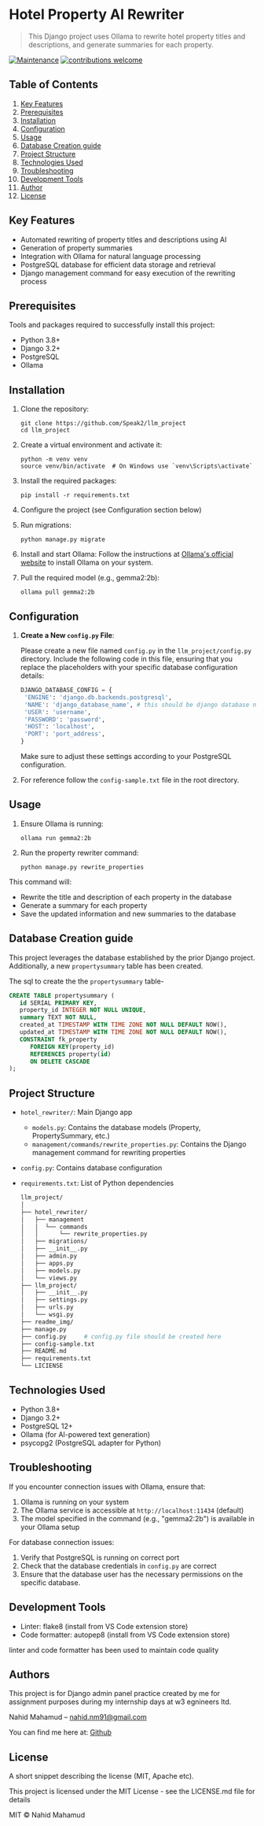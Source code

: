 # Hotel Property AI Rewriter

> This Django project uses Ollama to rewrite hotel property titles and descriptions, and generate summaries for each property.

[![Maintenance](https://img.shields.io/badge/Maintained%3F-yes-green.svg)](https://github.com/Speak2/llm_project/graphs/commit-activity)
[![contributions welcome](https://img.shields.io/badge/contributions-welcome-brightgreen.svg?style=flat)](https://github.com/Speak2/llm_project/issues)


## Table of Contents

1. [Key Features](#key-features)
2. [Prerequisites](#prerequisites)
3. [Installation](#installation)
4. [Configuration](#configuration)
5. [Usage](#usage)
6. [Database Creation guide ](#database-creation-guide )
7. [Project Structure](#project-structure)
8. [Technologies Used](#technologies-used)
9. [Troubleshooting](#troubleshooting)
10. [Development Tools](#development-tools)
11. [Author](#authors)
12. [License](#license)

## Key Features

- Automated rewriting of property titles and descriptions using AI
- Generation of property summaries
- Integration with Ollama for natural language processing
- PostgreSQL database for efficient data storage and retrieval
- Django management command for easy execution of the rewriting process

## Prerequisites
Tools and packages required to successfully install this project:
- Python 3.8+
- Django 3.2+
- PostgreSQL
- Ollama

## Installation

1. Clone the repository:
   ```
   git clone https://github.com/Speak2/llm_project
   cd llm_project
   ```

2. Create a virtual environment and activate it:
   ```
   python -m venv venv
   source venv/bin/activate  # On Windows use `venv\Scripts\activate`
   ```

3. Install the required packages:
   ```
   pip install -r requirements.txt
   ```

5. Configure the project (see Configuration section below)

6. Run migrations:
   ```
   python manage.py migrate
   ```

7. Install and start Ollama:
   Follow the instructions at [Ollama's official website](https://ollama.ai/download) to install Ollama on your system.

8. Pull the required model (e.g., gemma2:2b):
   ```
   ollama pull gemma2:2b
   ```


## Configuration

1. **Create a New `config.py` File**:

   Please create a new file named `config.py` in the `llm_project/config.py` directory. Include the following code in this file, ensuring that you replace the placeholders with your specific database configuration details:
   ```python
   DJANGO_DATABASE_CONFIG = {
    'ENGINE': 'django.db.backends.postgresql',
    'NAME': 'django_database_name', # this should be django database name previously used for the django project
    'USER': 'username',
    'PASSWORD': 'password',
    'HOST': 'localhost',
    'PORT': 'port_address',
   }
   ```

   Make sure to adjust these settings according to your PostgreSQL configuration.

2. For reference follow the `config-sample.txt` file in the root directory.
 
## Usage

1. Ensure Ollama is running:
   ```
   ollama run gemma2:2b
   ```

2. Run the property rewriter command:
   ```
   python manage.py rewrite_properties
   ```

This command will:
- Rewrite the title and description of each property in the database
- Generate a summary for each property
- Save the updated information and new summaries to the database

## Database Creation guide 

This project leverages the database established by the prior Django project. Additionally, a new `propertysummary` table has been created.

The sql to create the the `propertysummary` table-
```sql
CREATE TABLE propertysummary (
   id SERIAL PRIMARY KEY,
   property_id INTEGER NOT NULL UNIQUE,
   summary TEXT NOT NULL,
   created_at TIMESTAMP WITH TIME ZONE NOT NULL DEFAULT NOW(),
   updated_at TIMESTAMP WITH TIME ZONE NOT NULL DEFAULT NOW(),
   CONSTRAINT fk_property
      FOREIGN KEY(property_id) 
      REFERENCES property(id) 
      ON DELETE CASCADE
);
```

## Project Structure

- `hotel_rewriter/`: Main Django app
  - `models.py`: Contains the database models (Property, PropertySummary, etc.)
  - `management/commands/rewrite_properties.py`: Contains the Django management command for rewriting properties
- `config.py`: Contains database configuration
- `requirements.txt`: List of Python dependencies

   ```bash
   llm_project/
   │
   ├── hotel_rewriter/   
   │   ├── management
   │   │  └── commands    
   │   │      └── rewrite_properties.py
   │   ├── migrations/
   │   ├── __init__.py                   
   │   ├── admin.py 
   │   ├── apps.py
   │   ├── models.py
   │   └── views.py
   ├── llm_project/   
   │   ├── __init__.py       
   │   ├── settings.py 
   │   ├── urls.py
   │   └── wsgi.py 
   ├── readme_img/ 
   ├── manage.py
   ├── config.py     # config.py file should be created here
   ├── config-sample.txt           
   ├── README.md   
   ├── requirements.txt      
   └── LICIENSE            
   ```


## Technologies Used

- Python 3.8+
- Django 3.2+
- PostgreSQL 12+
- Ollama (for AI-powered text generation)
- psycopg2 (PostgreSQL adapter for Python)

## Troubleshooting

If you encounter connection issues with Ollama, ensure that:
1. Ollama is running on your system
2. The Ollama service is accessible at `http://localhost:11434` (default)
3. The model specified in the command (e.g., "gemma2:2b") is available in your Ollama setup

For database connection issues:
1. Verify that PostgreSQL is running on correct port
2. Check that the database credentials in `config.py` are correct
3. Ensure that the database user has the necessary permissions on the specific database.

## Development Tools

- Linter: flake8 (install from VS Code extension store)
- Code formatter: autopep8 (install from VS Code extension store)

linter and code formatter has been used to maintain code quality

## Authors

This project is for Django admin panel practice created by me for assignment purposes during my internship days at w3 egnineers ltd. 
 
Nahid Mahamud  – nahid.nm91@gmail.com
 
 You can find me here at:
[Github](https://github.com/Speak2) 


## License

A short snippet describing the license (MIT, Apache etc).

This project is licensed under the MIT License - see the LICENSE.md file for details

MIT © Nahid Mahamud
